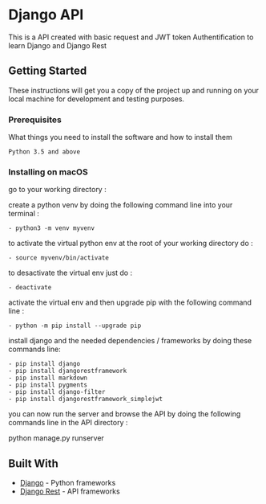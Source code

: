 # Django API

This is a API created with basic request and JWT token Authentification to learn Django and Django Rest

## Getting Started

These instructions will get you a copy of the project up and running on your local machine for development and testing purposes.

### Prerequisites

What things you need to install the software and how to install them

```
Python 3.5 and above
```

### Installing on macOS

go to your working directory :

create a python venv by doing the following command line into your terminal :
```
- python3 -m venv myvenv
```

to activate the virtual python env at the root of your working directory do :
```
- source myvenv/bin/activate
```

to desactivate the virtual env just do :
```
- deactivate
```
activate the virtual env and then upgrade pip with the following command line :
```
- python -m pip install --upgrade pip
```
install django and the needed dependencies / frameworks by doing these commands line:
```
- pip install django
- pip install djangorestframework
- pip install markdown
- pip install pygments
- pip install django-filter
- pip install djangorestframework_simplejwt
```
you can now run the server and browse the API by doing the following commands line in the API directory :

python manage.py runserver

## Built With

* [Django](https://www.djangoproject.com) - Python frameworks
* [Django Rest](https://www.django-rest-framework.org) - API frameworks
